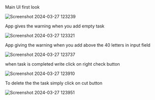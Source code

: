 Main UI first look


![Screenshot 2024-03-27 123239](https://github.com/manjeetgautam/To-Do-List-App/assets/89069404/78b9e3d7-d2d6-4f3c-b53d-acbaf39d8dc7)



App gives the warning when you add empty task



![Screenshot 2024-03-27 123321](https://github.com/manjeetgautam/To-Do-List-App/assets/89069404/fdc0c652-3778-429e-b3de-027c69dd9a6f)




App giving the warning when you add above the 40 letters in input field



![Screenshot 2024-03-27 123737](https://github.com/manjeetgautam/To-Do-List-App/assets/89069404/e8c6ba71-3e21-4616-b48a-68bfd55e3a35)




when task is completed write click on right check button



![Screenshot 2024-03-27 123910](https://github.com/manjeetgautam/To-Do-List-App/assets/89069404/eeb4d805-c2a2-479f-976f-481b021f5f38)



To delete the the task simply click on cut button



![Screenshot 2024-03-27 123951](https://github.com/manjeetgautam/To-Do-List-App/assets/89069404/d80ecec2-a1bb-46f7-8508-487a0a607741)
